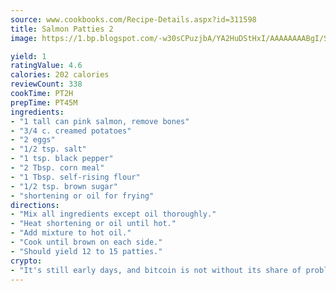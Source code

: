 ```yaml
---
source: www.cookbooks.com/Recipe-Details.aspx?id=311598
title: Salmon Patties 2
image: https://1.bp.blogspot.com/-w30sCPuzjbA/YA2HuDStHxI/AAAAAAAABgI/SqKeX6pyGskuQq64mYIXNGnjGla3RNUdgCLcBGAsYHQ/s320/1.png

yield: 1
ratingValue: 4.6
calories: 202 calories
reviewCount: 338
cookTime: PT2H
prepTime: PT45M
ingredients:
- "1 tall can pink salmon, remove bones"
- "3/4 c. creamed potatoes"
- "2 eggs"
- "1/2 tsp. salt"
- "1 tsp. black pepper"
- "2 Tbsp. corn meal"
- "1 Tbsp. self-rising flour"
- "1/2 tsp. brown sugar"
- "shortening or oil for frying"
directions:
- "Mix all ingredients except oil thoroughly."
- "Heat shortening or oil until hot."
- "Add mixture to hot oil."
- "Cook until brown on each side."
- "Should yield 12 to 15 patties."
crypto:
- "It's still early days, and bitcoin is not without its share of problems."
---
```


